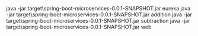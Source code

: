 java -jar target\spring-boot-microservices-0.0.1-SNAPSHOT.jar eureka
java -jar target\spring-boot-microservices-0.0.1-SNAPSHOT.jar addition
java -jar target\spring-boot-microservices-0.0.1-SNAPSHOT.jar subtraction
java -jar target\spring-boot-microservices-0.0.1-SNAPSHOT.jar web